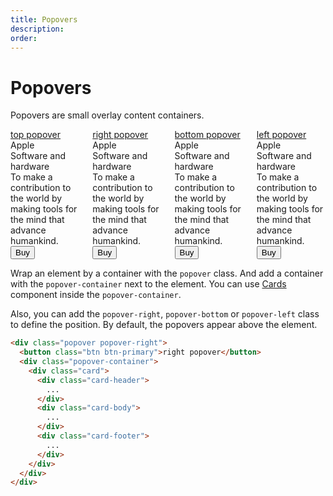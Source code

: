 ```yaml
---
title: Popovers
description: 
order: 
---
```


# Popovers

Popovers are small overlay content containers.

<div class="vp-raw docs-demo columns">
  <div class="column col-3 col-sm-6">
    <div class="popover"><a class="btn btn-primary" href="#popovers">top popover</a>
      <div class="popover-container">
        <div class="card">
          <div class="card-header">
            <div class="card-title h5">Apple</div>
            <div class="card-subtitle text-gray">Software and hardware</div>
          </div>
          <div class="card-body">To make a contribution to the world by making tools for the mind that advance humankind.</div>
          <div class="card-footer">
            <button class="btn btn-primary">Buy</button>
          </div>
        </div>
      </div>
    </div>
  </div>
  <div class="column col-3 col-sm-6">
    <div class="popover popover-right"><a class="btn btn-primary" href="#popovers">right popover</a>
      <div class="popover-container">
        <div class="card">
          <div class="card-header">
            <div class="card-title h5">Apple</div>
            <div class="card-subtitle text-gray">Software and hardware</div>
          </div>
          <div class="card-body">To make a contribution to the world by making tools for the mind that advance humankind.</div>
          <div class="card-footer">
            <button class="btn btn-primary">Buy</button>
          </div>
        </div>
      </div>
    </div>
  </div>
  <div class="column col-3 col-sm-6">
    <div class="popover popover-bottom"><a class="btn btn-primary" href="#popovers">bottom popover</a>
      <div class="popover-container">
        <div class="card">
          <div class="card-header">
            <div class="card-title h5">Apple</div>
            <div class="card-subtitle text-gray">Software and hardware</div>
          </div>
          <div class="card-body">To make a contribution to the world by making tools for the mind that advance humankind.</div>
          <div class="card-footer">
            <button class="btn btn-primary">Buy</button>
          </div>
        </div>
      </div>
    </div>
  </div>
  <div class="column col-3 col-sm-6">
    <div class="popover popover-left"><a class="btn btn-primary" href="#popovers">left popover</a>
      <div class="popover-container">
        <div class="card">
          <div class="card-header">
            <div class="card-title h5">Apple</div>
            <div class="card-subtitle text-gray">Software and hardware</div>
          </div>
          <div class="card-body">To make a contribution to the world by making tools for the mind that advance humankind.</div>
          <div class="card-footer">
            <button class="btn btn-primary">Buy</button>
          </div>
        </div>
      </div>
    </div>
  </div>
</div>

Wrap an element by a container with the `popover` class. And add a container with the `popover-container` next to the element. You can use [Cards](#cards) component inside the `popover-container`.

Also, you can add the `popover-right`, `popover-bottom` or `popover-left` class to define the position. By default, the popovers appear above the element.

```html
<div class="popover popover-right">
  <button class="btn btn-primary">right popover</button>
  <div class="popover-container">
    <div class="card">
      <div class="card-header">
        ...
      </div>
      <div class="card-body">
        ...
      </div>
      <div class="card-footer">
        ...
      </div>
    </div>
  </div>
</div>
```

<!-- @see https://github.com/spectre-org/spectre-docs/issues/17 -->
